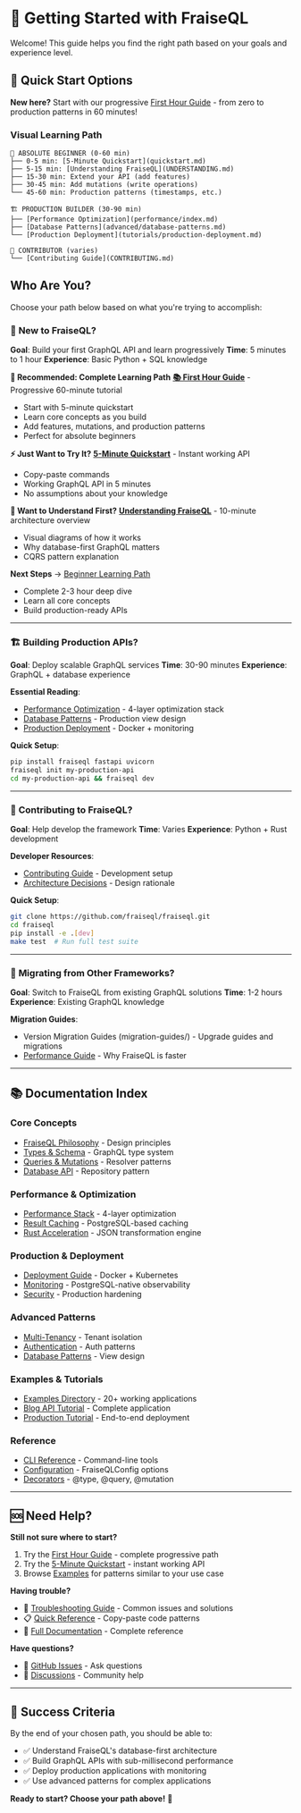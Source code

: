 # 🚀 Getting Started with FraiseQL

Welcome! This guide helps you find the right path based on your goals and experience level.

## 🏁 Quick Start Options

**New here?** Start with our progressive [First Hour Guide](FIRST_HOUR.md) - from zero to production patterns in 60 minutes!

### Visual Learning Path
```
👶 ABSOLUTE BEGINNER (0-60 min)
├── 0-5 min: [5-Minute Quickstart](quickstart.md)
├── 5-15 min: [Understanding FraiseQL](UNDERSTANDING.md)
├── 15-30 min: Extend your API (add features)
├── 30-45 min: Add mutations (write operations)
└── 45-60 min: Production patterns (timestamps, etc.)

🏗️ PRODUCTION BUILDER (30-90 min)
├── [Performance Optimization](performance/index.md)
├── [Database Patterns](advanced/database-patterns.md)
└── [Production Deployment](tutorials/production-deployment.md)

🤝 CONTRIBUTOR (varies)
└── [Contributing Guide](CONTRIBUTING.md)
```

## Who Are You?

Choose your path below based on what you're trying to accomplish:

### 👶 **New to FraiseQL?**
**Goal**: Build your first GraphQL API and learn progressively
**Time**: 5 minutes to 1 hour
**Experience**: Basic Python + SQL knowledge

**🎯 Recommended: Complete Learning Path**
**[📚 First Hour Guide](FIRST_HOUR.md)** - Progressive 60-minute tutorial
- Start with 5-minute quickstart
- Learn core concepts as you build
- Add features, mutations, and production patterns
- Perfect for absolute beginners

**⚡ Just Want to Try It?**
**[5-Minute Quickstart](quickstart.md)** - Instant working API
- Copy-paste commands
- Working GraphQL API in 5 minutes
- No assumptions about your knowledge

**📖 Want to Understand First?**
**[Understanding FraiseQL](UNDERSTANDING.md)** - 10-minute architecture overview
- Visual diagrams of how it works
- Why database-first GraphQL matters
- CQRS pattern explanation

**Next Steps** → [Beginner Learning Path](tutorials/beginner-path.md)
- Complete 2-3 hour deep dive
- Learn all core concepts
- Build production-ready APIs

---

### 🏗️ **Building Production APIs?**
**Goal**: Deploy scalable GraphQL services
**Time**: 30-90 minutes
**Experience**: GraphQL + database experience

**Essential Reading**:
- [Performance Optimization](performance/index.md) - 4-layer optimization stack
- [Database Patterns](advanced/database-patterns.md) - Production view design
- [Production Deployment](tutorials/production-deployment.md) - Docker + monitoring

**Quick Setup**:
```bash
pip install fraiseql fastapi uvicorn
fraiseql init my-production-api
cd my-production-api && fraiseql dev
```

---

### 🤝 **Contributing to FraiseQL?**
**Goal**: Help develop the framework
**Time**: Varies
**Experience**: Python + Rust development

**Developer Resources**:
- [Contributing Guide](CONTRIBUTING.md) - Development setup
- [Architecture Decisions](architecture/decisions/README.md) - Design rationale

**Quick Setup**:
```bash
git clone https://github.com/fraiseql/fraiseql.git
cd fraiseql
pip install -e .[dev]
make test  # Run full test suite
```

---

### 🔄 **Migrating from Other Frameworks?**
**Goal**: Switch to FraiseQL from existing GraphQL solutions
**Time**: 1-2 hours
**Experience**: Existing GraphQL knowledge

**Migration Guides**:
- Version Migration Guides (migration-guides/) - Upgrade guides and migrations
- [Performance Guide](performance/PERFORMANCE_GUIDE.md) - Why FraiseQL is faster

---

## 📚 Documentation Index

### Core Concepts
- [FraiseQL Philosophy](core/fraiseql-philosophy.md) - Design principles
- [Types & Schema](core/types-and-schema.md) - GraphQL type system
- [Queries & Mutations](core/queries-and-mutations.md) - Resolver patterns
- [Database API](core/database-api.md) - Repository pattern

### Performance & Optimization
- [Performance Stack](performance/index.md) - 4-layer optimization
- [Result Caching](performance/caching.md) - PostgreSQL-based caching
- [Rust Acceleration](../fraiseql_rs/README.md) - JSON transformation engine

### Production & Deployment
- [Deployment Guide](production/deployment.md) - Docker + Kubernetes
- [Monitoring](production/monitoring.md) - PostgreSQL-native observability
- [Security](production/security.md) - Production hardening

### Advanced Patterns
- [Multi-Tenancy](advanced/multi-tenancy.md) - Tenant isolation
- [Authentication](advanced/authentication.md) - Auth patterns
- [Database Patterns](advanced/database-patterns.md) - View design

### Examples & Tutorials
- [Examples Directory](examples/) - 20+ working applications
- [Blog API Tutorial](tutorials/blog-api.md) - Complete application
- [Production Tutorial](tutorials/production-deployment.md) - End-to-end deployment

### Reference
- [CLI Reference](reference/cli.md) - Command-line tools
- [Configuration](reference/config.md) - FraiseQLConfig options
- [Decorators](reference/decorators.md) - @type, @query, @mutation

---

## 🆘 Need Help?

**Still not sure where to start?**
1. Try the [First Hour Guide](FIRST_HOUR.md) - complete progressive path
2. Try the [5-Minute Quickstart](quickstart.md) - instant working API
3. Browse [Examples](examples/) for patterns similar to your use case

**Having trouble?**
- 🔧 [Troubleshooting Guide](TROUBLESHOOTING.md) - Common issues and solutions
- 📋 [Quick Reference](reference/quick-reference.md) - Copy-paste code patterns
- 📖 [Full Documentation](README.md) - Complete reference

**Have questions?**
- 💬 [GitHub Issues](https://github.com/fraiseql/fraiseql/issues) - Ask questions
- 📧 [Discussions](https://github.com/fraiseql/fraiseql/discussions) - Community help

---

## 🎯 Success Criteria

By the end of your chosen path, you should be able to:
- ✅ Understand FraiseQL's database-first architecture
- ✅ Build GraphQL APIs with sub-millisecond performance
- ✅ Deploy production applications with monitoring
- ✅ Use advanced patterns for complex applications

**Ready to start? Choose your path above!** 🚀
